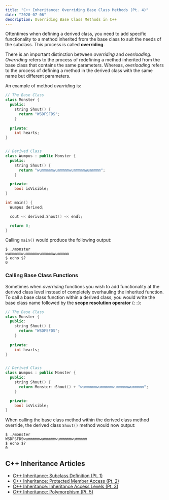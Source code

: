 ```yaml
---
title: "C++ Inheritance: Overriding Base Class Methods (Pt. 4)"
date: "2020-07-06"
description: Overriding Base Class Methods in C++
---
```

Oftentimes when defining a derived class, you need to add specific functionality to a method inherited from the base class to suit the needs of the subclass. This process is called **overriding**. 

There is an important distinction between _overriding_ and _overloading_. _Overriding_ refers to the process of redefining a method inherited from the base class that contains the same parameters. Whereas, _overloading_ refers to the process of defining a method in the derived class with the same name but different parameters.

An example of method _overriding_ is:
```cpp
// The Base Class
class Monster {
  public:
    string Shout() {
      return "WSDFSFDS";
    }
  
  private:
    int hearts;
}


// Derived Class
class Wumpus : public Monster {
  public:
    string Shout() {
      return "wummmmmwummmmmwummmmmwummmmm";
    }

  private:
    bool isVisible;
}

int main() {
  Wumpus derived;

  cout << derived.Shout() << endl;

  return 0;
}
```

Calling `main()` would produce the following output:
```shell
$ ./monster
wummmmmwummmmmwummmmmwummmmm
$ echo $?
0
```

### Calling Base Class Functions
Sometimes when _overriding_ functions you wish to add functionality at the derived class level instead of completely overhauling the inherited function. To call a base class function within a derived class, you would write the base class name followed by the **scope resolution operator** (`::`):
```cpp
// The Base Class
class Monster {
  public:
    string Shout() {
      return "WSDFSFDS";
    }
  
  private:
    int hearts;
}


// Derived Class
class Wumpus : public Monster {
  public:
    string Shout() {
      return Monster::Shout() + "wummmmmwummmmmwummmmmwummmmm";
    }

  private:
    bool isVisible;
}
```

When calling the base class method within the derived class method override, the derived class `Shout()` method would now output:
```shell
$ ./monster
WSDFSFDSwummmmmwummmmmwummmmmwummmmm
$ echo $?
0
```

## C++ Inheritance Articles
- [C++ Inheritance: Subclass Definition (Pt. 1)](../c++-inheritance-subclass-definition)
- [C++ Inheritance: Protected Member Access (Pt. 2)](../c++-inheritance-protected-members)
- [C++ Inheritance: Inheritance Access Levels (Pt. 3)](../c++-inheritance-relationship)
- [C++ Inheritance: Polymorphism (Pt. 5)](../c++-inheritance-polymorphism)
